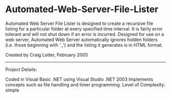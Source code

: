 Automated-Web-Server-File-Lister
================================


Automated Web Server File Lister is designed to create a recursive file listing for a particular folder at every specified time interval. It is fairly error tolerant and will not shut down if an error is incurred. Designed for use on a web server, Automated Web Server automatically ignores hidden folders (i.e. those beginning with '_') and the listing it generates is in HTML format.

Created by Craig Lotter, February 2005

*********************************

Project Details:

Coded in Visual Basic .NET using Visual Studio .NET 2003
Implements concepts such as file handling and timer programming.
Level of Complexity: simple
